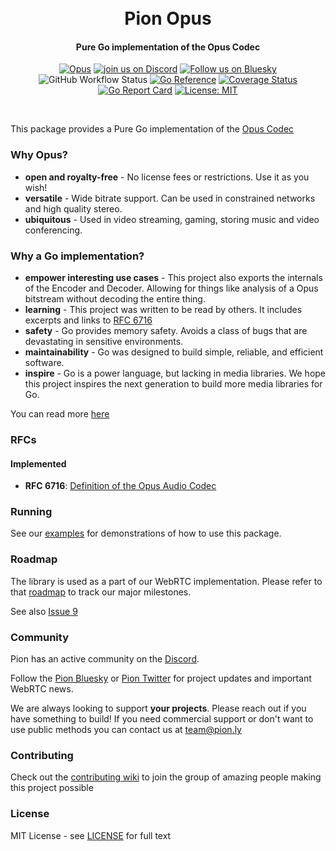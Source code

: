 <h1 align="center">
  <br>
  Pion Opus
  <br>
</h1>
<h4 align="center">Pure Go implementation of the Opus Codec</h4>
<p align="center">
  <a href="https://pion.ly"><img src="https://img.shields.io/badge/pion-opus-gray.svg?longCache=true&colorB=brightgreen" alt="Opus"></a>
  <a href="https://discord.gg/PngbdqpFbt"><img src="https://img.shields.io/badge/join-us%20on%20discord-gray.svg?longCache=true&logo=discord&colorB=brightblue" alt="join us on Discord"></a> <a href="https://bsky.app/profile/pion.ly"><img src="https://img.shields.io/badge/follow-us%20on%20bluesky-gray.svg?longCache=true&logo=bluesky&colorB=brightblue" alt="Follow us on Bluesky"></a>
  <br>
  <img alt="GitHub Workflow Status" src="https://img.shields.io/github/actions/workflow/status/pion/opus/test.yaml">
  <a href="https://pkg.go.dev/github.com/pion/opus"><img src="https://pkg.go.dev/badge/github.com/pion/opus.svg" alt="Go Reference"></a>
  <a href="https://codecov.io/gh/pion/opus"><img src="https://codecov.io/gh/pion/opus/branch/master/graph/badge.svg" alt="Coverage Status"></a>
  <a href="https://goreportcard.com/report/github.com/pion/opus"><img src="https://goreportcard.com/badge/github.com/pion/opus" alt="Go Report Card"></a>
  <a href="LICENSE"><img src="https://img.shields.io/badge/License-MIT-yellow.svg" alt="License: MIT"></a>
</p>
<br>

This package provides a Pure Go implementation of the [Opus Codec](https://opus-codec.org/)

### Why Opus?
* **open and royalty-free** - No license fees or restrictions. Use it as you wish!
* **versatile** - Wide bitrate support. Can be used in constrained networks and high quality stereo.
* **ubiquitous** - Used in video streaming, gaming, storing music and video conferencing.

### Why a Go implementation?
* **empower interesting use cases** - This project also exports the internals of the Encoder and Decoder.
                                      Allowing for things like analysis of a Opus bitstream without decoding the entire thing.
* **learning** - This project was written to be read by others. It includes excerpts and links to [RFC 6716][rfc6716]
* **safety** - Go provides memory safety. Avoids a class of bugs that are devastating in sensitive environments.
* **maintainability** - Go was designed to build simple, reliable, and efficient software.
* **inspire** - Go is a power language, but lacking in media libraries. We hope this project inspires the next generation to build
                more media libraries for Go.

You can read more [here](https://pion.ly/blog/pion-opus/)

### RFCs
#### Implemented
- **RFC 6716**: [Definition of the Opus Audio Codec][rfc6716]

[rfc6716]: https://tools.ietf.org/html/rfc6716

### Running
See our [examples](examples) for demonstrations of how to use this package.

### Roadmap
The library is used as a part of our WebRTC implementation. Please refer to that [roadmap](https://github.com/pion/webrtc/issues/9) to track our major milestones.

See also [Issue 9](https://github.com/pion/opus/issues/9)

### Community
Pion has an active community on the [Discord](https://discord.gg/PngbdqpFbt).

Follow the [Pion Bluesky](https://bsky.app/profile/pion.ly) or [Pion Twitter](https://twitter.com/_pion) for project updates and important WebRTC news.

We are always looking to support **your projects**. Please reach out if you have something to build!
If you need commercial support or don't want to use public methods you can contact us at [team@pion.ly](mailto:team@pion.ly)

### Contributing
Check out the [contributing wiki](https://github.com/pion/webrtc/wiki/Contributing) to join the group of amazing people making this project possible

### License
MIT License - see [LICENSE](LICENSE) for full text